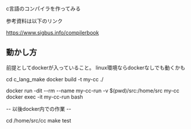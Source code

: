 c言語のコンパイラを作ってみる


参考資料は以下のリンク

https://www.sigbus.info/compilerbook


## 動かし方

前提としてdockerが入っていること。
linux環境ならdockerなしでも動くかも

cd c_lang_make
docker build -t my-cc ./

docker run -dit --rm --name my-cc-run -v $(pwd)/src:/home/src my-cc
docker exec -it my-cc-run bash

-- 以後docker内での作業 --

cd /home/src/cc
make test 
